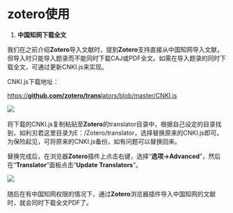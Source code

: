 # zotero使用

1. **中国知网下载全文**

我们在之前介绍**Zotero**导入文献时，提到**Zotero**支持直接从中国知网导入文献，但导入时只能导入题录而不能同时下载CAJ或PDF全文。如需在导入题录的同时下载全文，可通过更新CNKI.js来实现。

CNKI.js下载地址：

[https://](https://link.zhihu.com/?target=https%3A//github.com/zotero/translators/blob/master/CNKI.js)​[**github.com/zotero/trans**](https://link.zhihu.com/?target=https%3A//github.com/zotero/translators/blob/master/CNKI.js)​[lators/blob/master/CNKI.js](https://link.zhihu.com/?target=https%3A//github.com/zotero/translators/blob/master/CNKI.js)

​![](v2-35a47e45ffbd0acc18207406e77167e7_1440w.webp.png)​

将下载的CNKI.js复制粘贴至**Zotero**的translator目录中，根据自己设定的目录找到，如利刃君这里目录为E：/Zotero/translator，选择替换原来的CNKI.js即可。为保险起见，可将原来的CNKI.js备份，如有问题可以替换回来。

替换完成后，在浏览器**Zotero**插件上点击右键，选择“**选项-&gt;Advanced**”，然后在“**Translator**”面板点击“**Update Translators**”。

​![](v2-35462820b3f5459ef8cff10f499ec2ba_1440w.webp.png)​

随后在有中国知网权限的情况下，通过**Zotero**浏览器插件导入中国知网的文献时，就会同时下载全文PDF了。
